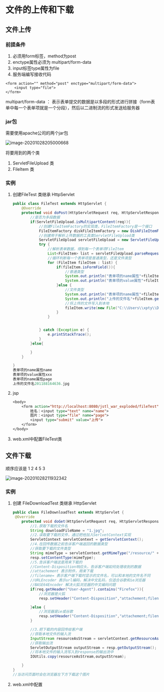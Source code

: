 # 文件的上传和下载

## 文件上传

### 前提条件

1. 必须用form标签，method为post
2. enctype属性必须为 multipart/form-data
3. input标签type属性为file
4. 服务端编写接收代码

```
<form action="" method="post" enctype="multipart/form-data">
    <input type="file">
</form>
```

multipart/form-data ： 表示表单提交的数据是以多段的形式进行拼接（form表单中每一个表单项就是一个分段），然后以二进制流的形式发送给服务器

### jar包

需要使用apache公司的两个jar包

![image-20201028205000668](C:\Users\xpty\AppData\Roaming\Typora\typora-user-images\image-20201028205000668.png)

将要用到的两个类

1. ServletFileUpload 类
2. FileItem 类

### 实例

1. 创建FileTest 类继承 HttpServlet

   ```java
   public class FileTest extends HttpServlet {
       @Override
       protected void doPost(HttpServletRequest req, HttpServletResponse resp) throws ServletException, IOException {
           //是否为多段数据
           if(ServletFileUpload.isMultipartContent(req)){
               //创建FileItemFactory的实现类，FileItemFactory是一个接口
               FileItemFactory diskFileItemFactory = new DiskFileItemFactory();
               //创建用于解析上传数据的工具类ServletFileUpload类
               ServletFileUpload servletFileUpload = new ServletFileUpload(diskFileItemFactory);
               try {
                   //解析表单数据，得到每一个表单项FileItem
                   List<FileItem> list = servletFileUpload.parseRequest(req);
                   //循环判断每一个表单项是普通类型，还是文件类型
                   for (FileItem fileItem : list) {
                       if(fileItem.isFormField()){
                           //普通类型
                           System.out.println("表单项的name属性"+fileItem.getFieldName());
                           System.out.println("表单项的value属性"+fileItem.getString("utf-8"));
                       }else {
                           //文件类型
                           System.out.println("表单项的name属性"+fileItem.getFieldName());
                           System.out.println("上传的文件名"+fileItem.getName());
                           //将上传的文件写入到本地
                           fileItem.write(new File("C:\\Users\\xpty\\Desktop"+fileItem.getName()));
                       }
                   }
   
   
               } catch (Exception e) {
                   e.printStackTrace();
               }
           }else{
   
           }
       }
   
   }
   表单项的name属性name
   表单项的value属性xxx
   表单项的name属性page
   上传的文件名201188164636.jpg
   ```

2. jsp

   ```jsp
   <body>
       <form action="http://localhost:8080/jstl_war_exploded/fileTest" method="post" enctype="multipart/form-data">
           姓名：<input type="text" name="name">
           图片：<input type="file" name="page">
           <input type="submit" value="上传">
       </form>
   </body>
   ```

3. web.xml中配置FileTest类

## 文件下载

顺序应该是 1 2 4 5 3

![image-20201028211932342](C:\Users\xpty\AppData\Roaming\Typora\typora-user-images\image-20201028211932342.png)

### 实例

1. 创建 FileDownloadTest 类继承 HttpServlet

   ```java
   public class FileDownloadTest extends HttpServlet {  
   	@Override
       protected void doGet(HttpServletRequest req, HttpServletResponse resp) throws ServletException, IOException {
           //1.获取下载的文件名
           String downloadFileName = "1.jpg";
           //2.读取要下载的文件，通过把他加入SerlvetContext实现
           ServletContext servletContext = getServletContext();
           //4.在回传数据之前告诉客户端返回的数据类型
           //获取要下载的文件类型
           String mimeType = servletContext.getMimeType("/resource/" + downloadFileName);
           resp.setContentType(mimeType);
           //5.告诉客户端这是用来下载的
           //Content-Disposition响应头，告诉客户端如何处理收到的数据
           //attachement 表示附件，用来下载
           //filename= 表示客户端下载时显示的文件名，可以和本地的文件名不同
           //URLEncoder 表示url编码，解决中文乱码，仅适合谷歌和ie浏览器
           //BASE64Encoder 解决火狐浏览器的中文编码问题
           if(req.getHeader("User-Agent").contains("Firefox")){
               //浏览器是火狐
               resp.setHeader("Content-Disposition","attachement;filename=?UTF-8?B?"+ new BASE64Encoder().encode("中国.jpg".getBytes())+"?=");
   
           }else {
               //浏览器是ie或谷歌
               resp.setHeader("Content-Disposition","attachement;filename="+ URLEncoder.encode("中国.jpg", "UTF-8"));
           }
   
           //3.把下载的内容回传给客户端
           //获取本地文件的输入流
           InputStream resourceAsStream = servletContext.getResourceAsStream("/resource/" + downloadFileName);
           //获取输出流
           ServletOutputStream outputStream = resp.getOutputStream();
           //将本地文件的输入流写入到response的输出流中
           IOUtils.copy(resourceAsStream,outputStream);
   
       }
   }
   //当访问页面时会在浏览器左下方下载这个图片
   ```

2. web.xml中配置